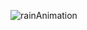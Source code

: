 ![rainAnimation](https://user-images.githubusercontent.com/46341496/147229432-55c1585a-36bb-4773-bc35-9411d33be01a.gif)
